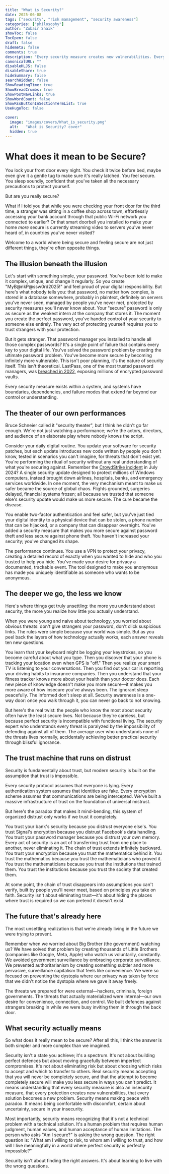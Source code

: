 ```yaml
---
title: "What is Security?"
date: 2025-06-08
tags: ["security", "risk management", "security awareness"]
categories: ["philosophy"]
author: "Zubair Shaik"
showToc: false
TocOpen: false
draft: false
hidemeta: false
comments: true
description: "Every security measure creates new vulnerabilities. Every protection requires surrendering control. Every attempt to hide makes you more visible. Welcome to the contradictory world of cybersecurity, where being secure and feeling secure are often opposite things."
canonicalURL: ""
disableHLJS: false
disableShare: true
hideSummary: false
searchHidden: false
ShowReadingTime: true
ShowBreadCrumbs: true
ShowPostNavLinks: true
ShowWordCount: false
ShowRssButtonInSectionTermList: true
UseHugoToc: false

cover:
  image: "images/covers/What_is_security.png"
  alt:   "What is Security? cover"
  hidden: true
---
```

# What does it mean to be Secure?
You lock your front door every night. You check it twice before bed, maybe even give it a gentle tug to make sure it's really latched. You feel secure. You sleep soundly, confident that you've taken all the necessary precautions to protect yourself.

But are you really secure?

What if I told you that while you were checking your front door for the third time, a stranger was sitting in a coffee shop across town, effortlessly accessing your bank account through that public Wi-Fi network you connected to earlier? Or that smart doorbell you installed to make your home *more* secure is currently streaming video to servers you've never heard of, in countries you've never visited?

Welcome to a world where being secure and feeling secure are not just different things, they're often opposite things.

## The illusion beneath the illusion
Let's start with something simple, your password. You've been told to make it complex, unique, and change it regularly. So you create "MyB@nkP@ssw0rd2025!" and feel proud of your digital responsibility. But here's what nobody tells you: that password, no matter how complex, is stored in a database somewhere, probably in plaintext, definitely on servers you've never seen, managed by people you've never met, protected by security measures you'll never know about.
Your "secure" password is only as secure as the weakest intern at the company that stores it. The moment you create the perfect password, you've handed control of your security to someone else entirely. The very act of protecting yourself requires you to trust strangers with your protection.

But it gets stranger. That password manager you installed to handle all those complex passwords? It's a single point of failure that contains every key to your digital life. You've solved the password problem by creating the ultimate password problem. You've become more secure by becoming infinitely more vulnerable. This isn't poor planning, it's the nature of security itself. This isn't theoretical. LastPass, one of the most trusted password managers, was [breached in 2022](https://en.wikipedia.org/wiki/LastPass#2022_customer_data_and_partially-encrypted_vault_theft), exposing millions of encrypted password vaults.

Every security measure exists within a system, and systems have boundaries, dependencies, and failure modes that extend far beyond our control or understanding.



## The theater of our own performances
Bruce Schneier called it "security theater", but I think he didn't go far enough. We're not just watching a performance; we're the actors, directors, and audience of an elaborate play where nobody knows the script.

Consider your daily digital routine. You update your software for security patches, but each update introduces new code written by people you don't know, tested in scenarios you can't imagine, for threats that don't exist yet. You're performing the ritual of security without any real understanding of what you're securing against.
Remember the [CrowdStrike incident](https://en.wikipedia.org/wiki/2024_CrowdStrike-related_IT_outages) in July 2024? A single security update designed to protect millions of Windows computers, instead brought down airlines, hospitals, banks, and emergency services worldwide. In one moment, the very mechanism meant to make us safer became the source of global chaos. Flights grounded, surgeries delayed, financial systems frozen; all because we trusted that someone else's security update would make us more secure. The cure became the disease.

You enable two-factor authentication and feel safer, but you've just tied your digital identity to a physical device that can be stolen, a phone number that can be hijacked, or a company that can disappear overnight. You've added a security measure that makes you more secure against password theft and less secure against phone theft. You haven't increased your security; you've changed its shape.

The performance continues. You use a VPN to protect your privacy, creating a detailed record of exactly when you wanted to hide and who you trusted to help you hide. You've made your desire for privacy a documented, trackable event. The tool designed to make you anonymous has made you uniquely identifiable as someone who wants to be anonymous.

## The deeper we go, the less we know
Here's where things get truly unsettling: the more you understand about security, the more you realize how little you actually understand.

When you were young and naive about technology, you worried about obvious threats: don't give strangers your password, don't click suspicious links. The rules were simple because your world was simple. But as you peel back the layers of how technology actually works, each answer reveals ten new questions.

You learn that your keyboard might be logging your keystrokes, so you become careful about what you type. Then you discover that your phone is tracking your location even when GPS is "off." Then you realize your smart TV is listening to your conversations. Then you find out your car is reporting your driving habits to insurance companies. Then you understand that your fitness tracker knows more about your health than your doctor does. Each new piece of knowledge doesn't make you more secure—it makes you more aware of how insecure you've always been. The ignorant sleep peacefully. The informed don't sleep at all. Security awareness is a one-way door: once you walk through it, you can never go back to not knowing.

But here's the real twist: the people who know the most about security often have the least secure lives. Not because they're careless, but because perfect security is incompatible with functional living. The security expert who understands every threat is paralyzed by the impossibility of defending against all of them. The average user who understands none of the threats lives normally, accidentally achieving better practical security through blissful ignorance.

## The trust machine that runs on distrust
Security is fundamentally about trust, but modern security is built on the assumption that trust is impossible.

Every security protocol assumes that everyone is lying. Every authentication system assumes that identities are fake. Every encryption scheme assumes that communications are being intercepted. We've built a massive infrastructure of trust on the foundation of universal mistrust.

But here's the paradox that makes it mind-bending, this system of organized distrust only works if we trust it completely.

You trust your bank's security because you distrust everyone else's. You trust Signal's encryption because you distrust Facebook's data handling. You trust your password manager because you distrust your own memory. Every act of security is an act of transferring trust from one place to another, never eliminating it. The chain of trust extends infinitely backward. You trust your encryption because you trust the mathematics behind it. You trust the mathematics because you trust the mathematicians who proved it. You trust the mathematicians because you trust the institutions that trained them. You trust the institutions because you trust the society that created them.

At some point, the chain of trust disappears into assumptions you can't verify, built by people you'll never meet, based on principles you take on faith. Security isn't about eliminating trust—it's about hiding the places where trust is required so we can pretend it doesn't exist.

## The future that's already here
The most unsettling realization is that we're already living in the future we were trying to prevent.

Remember when we worried about Big Brother (the government) watching us? We have solved that problem by creating thousands of Little Brothers (companies like Google, Meta, Apple) who watch us voluntarily, constantly. We avoided government surveillance by embracing corporate surveillance. We prevented authoritarianism by creating something subtler and more pervasive, surveillance capitalism that feels like convenience. We were so focused on preventing the dystopia where our privacy was taken by force that we didn't notice the dystopia where we gave it away freely.

The threats we prepared for were external—hackers, criminals, foreign governments. The threats that actually materialized were internal—our own desire for convenience, connection, and control. We built defences against strangers breaking in while we were busy inviting them in through the back door.

## What security actually means
So what does it really mean to be secure? After all this, I think the answer is both simpler and more complex than we imagined.

Security isn't a state you achieve; it's a spectrum. It's not about building perfect defences but about moving gracefully between imperfect compromises. It's not about eliminating risk but about choosing which risks to accept and which to transfer to others. Real security means accepting that you will never be completely secure, and that the attempt to become completely secure will make you less secure in ways you can't predict. It means understanding that every security measure is also an insecurity measure, that every protection creates new vulnerabilities, that every solution becomes a new problem. Security means making peace with paradox. It means being comfortable with discomfort, certain about uncertainty, secure in your insecurity.

Most importantly, security means recognizing that it's not a technical problem with a technical solution. It's a human problem that requires human judgment, human values, and human acceptance of human limitations. The person who asks "Am I secure?" is asking the wrong question. The right question is: "What am I willing to risk, to whom am I willing to trust, and how will I live meaningfully in a world where perfect security is perfectly impossible?"

Security isn't about finding the right answers. It's about learning to live with the wrong questions.